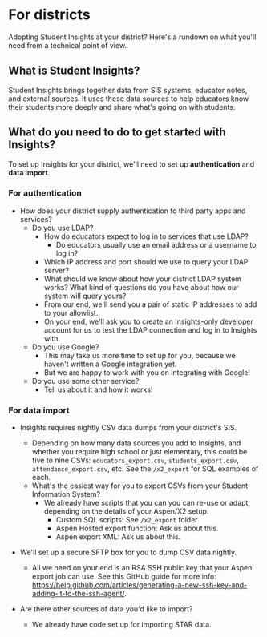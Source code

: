 # For districts

Adopting Student Insights at your district? Here's a rundown on what you'll need from a technical point of view.

## What is Student Insights?

Student Insights brings together data from SIS systems, educator notes, and external sources. It uses these data sources to help educators know their students more deeply and share what's going on with students.

## What do you need to do to get started with Insights?

To set up Insights for your district, we'll need to set up **authentication** and **data import**.

### For authentication

* How does your district supply authentication to third party apps and services?
  * Do you use LDAP?
    * How do educators expect to log in to services that use LDAP?
      * Do educators usually use an email address or a username to log in?
    * Which IP address and port should we use to query your LDAP server?
    * What should we know about how your district LDAP system works? What kind of questions do you have about how our system will query yours?
    * From our end, we'll send you a pair of static IP addresses to add to your allowlist.
    * On your end, we'll ask you to create an Insights-only developer account for us to test the LDAP connection and log in to Insights with.
  * Do you use Google?
    * This may take us more time to set up for you, because we haven't written a Google integration yet.
    * But we are happy to work with you on integrating with Google!
  * Do you use some other service?
    * Tell us about it and how it works!

### For data import

* Insights requires nightly CSV data dumps from your district's SIS.
  * Depending on how many data sources you add to Insights, and whether you require  high school or just elementary, this could be five to nine CSVs: `educators_export.csv`, `students_export.csv`, `attendance_export.csv`, etc. See the `/x2_export` for SQL examples of each.
  * What's the easiest way for you to export CSVs from your Student Information System?
    * We already have scripts that you can you can re-use or adapt, depending on the details of your Aspen/X2 setup.
      * Custom SQL scripts: See `/x2_export` folder.
      * Aspen Hosted export function: Ask us about this.
      * Aspen export XML: Ask us about this.

* We'll set up a secure SFTP box for you to dump CSV data nightly.
  * All we need on your end is an RSA SSH public key that your Aspen export job can use. See this GitHub guide for more info: https://help.github.com/articles/generating-a-new-ssh-key-and-adding-it-to-the-ssh-agent/.

* Are there other sources of data you'd like to import?
  * We already have code set up for importing STAR data.